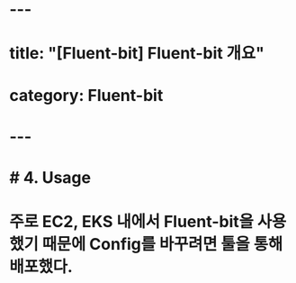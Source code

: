 # ---
# title: "[Fluent-bit] Fluent-bit 개요"
# category: Fluent-bit
# ---

# # 4. Usage

# 주로 EC2, EKS 내에서 Fluent-bit을 사용했기 때문에 Config를 바꾸려면 툴을 통해 배포했다.

